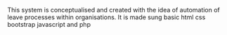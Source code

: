 This system is conceptualised and created with the idea of automation of leave processes within organisations.
 It is made sung basic html css bootstrap javascript and php
